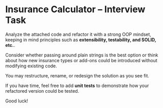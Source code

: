 # Insurance Calculator – Interview Task

Analyze the attached code and refactor it with a strong OOP mindset, keeping in mind principles such as **extensibility, testability, and SOLID, etc.**.

Consider whether passing around plain strings is the best option or think about how new insurance types or add-ons could be introduced without modifying existing code.

You may restructure, rename, or redesign the solution as you see fit.  

If you have time, feel free to add **unit tests** to demonstrate how your refactored version could be tested.

Good luck!
